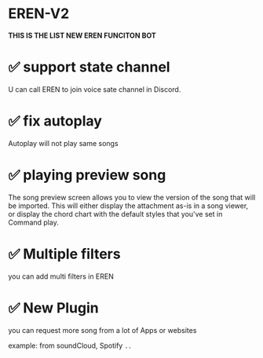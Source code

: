 # EREN-V2

**THIS IS THE LIST NEW EREN FUNCITON BOT** <br>

# ✅ support state channel
U can call EREN to join voice sate channel in Discord. 

# ✅ fix autoplay
Autoplay will not play same songs

# ✅ playing preview song
The song preview screen allows you to view the version of the song that will be imported. This will either display the attachment as-is in a song viewer, or display the chord chart with the default styles that you've set in Command play.

# ✅ Multiple filters
you can add multi filters in EREN 

# ✅ New Plugin
you can request more song from a lot of Apps or websites 

example: from soundCloud, Spotify `..`  

